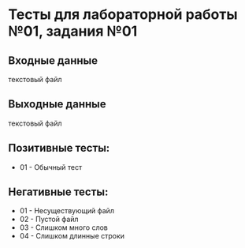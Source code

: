 # Тесты для лабораторной работы №01, задания №01

## Входные данные
текстовый файл

## Выходные данные
текстовый файл

## Позитивные тесты:
- 01 - Обычный тест

## Негативные тесты:
- 01 - Несуществующий файл
- 02 - Пустой файл
- 03 - Слишком много слов
- 04 - Слишком длинные строки
